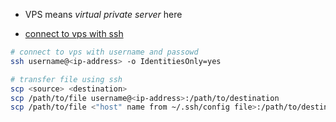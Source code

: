 - VPS means *virtual private server* here

- [connect to vps with ssh](./ssh.md)

```bash
# connect to vps with username and passowd
ssh username@<ip-address> -o IdentitiesOnly=yes

# transfer file using ssh
scp <source> <destination>
scp /path/to/file username@<ip-address>:/path/to/destination
scp /path/to/file <"host" name from ~/.ssh/config file>:/path/to/destination
```
